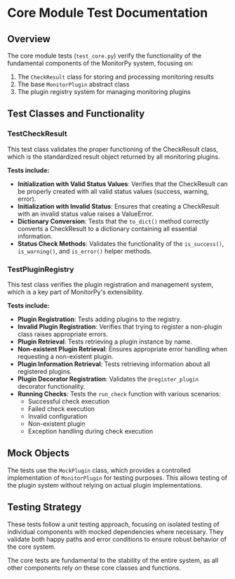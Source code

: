 # Core Module Test Documentation

## Overview

The core module tests (`test_core.py`) verify the functionality of the fundamental components of the MonitorPy system, focusing on:

1. The `CheckResult` class for storing and processing monitoring results
2. The base `MonitorPlugin` abstract class
3. The plugin registry system for managing monitoring plugins

## Test Classes and Functionality

### TestCheckResult

This test class validates the proper functioning of the CheckResult class, which is the standardized result object returned by all monitoring plugins.

**Tests include:**

- **Initialization with Valid Status Values**: Verifies that the CheckResult can be properly created with all valid status values (success, warning, error).
- **Initialization with Invalid Status**: Ensures that creating a CheckResult with an invalid status value raises a ValueError.
- **Dictionary Conversion**: Tests that the `to_dict()` method correctly converts a CheckResult to a dictionary containing all essential information.
- **Status Check Methods**: Validates the functionality of the `is_success()`, `is_warning()`, and `is_error()` helper methods.

### TestPluginRegistry

This test class verifies the plugin registration and management system, which is a key part of MonitorPy's extensibility.

**Tests include:**

- **Plugin Registration**: Tests adding plugins to the registry.
- **Invalid Plugin Registration**: Verifies that trying to register a non-plugin class raises appropriate errors.
- **Plugin Retrieval**: Tests retrieving a plugin instance by name.
- **Non-existent Plugin Retrieval**: Ensures appropriate error handling when requesting a non-existent plugin.
- **Plugin Information Retrieval**: Tests retrieving information about all registered plugins.
- **Plugin Decorator Registration**: Validates the `@register_plugin` decorator functionality.
- **Running Checks**: Tests the `run_check` function with various scenarios:
  - Successful check execution
  - Failed check execution
  - Invalid configuration
  - Non-existent plugin
  - Exception handling during check execution

## Mock Objects

The tests use the `MockPlugin` class, which provides a controlled implementation of `MonitorPlugin` for testing purposes. This allows testing of the plugin system without relying on actual plugin implementations.

## Testing Strategy

These tests follow a unit testing approach, focusing on isolated testing of individual components with mocked dependencies where necessary. They validate both happy paths and error conditions to ensure robust behavior of the core system.

The core tests are fundamental to the stability of the entire system, as all other components rely on these core classes and functions.
